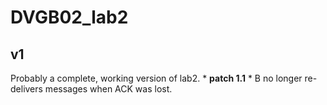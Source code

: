 # DVGB02_lab2
## v1
Probably a complete, working version of lab2. 
	* __patch 1.1__
		* B no longer re-delivers messages when ACK was lost.
